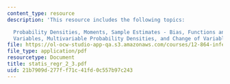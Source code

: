 ```yaml
---
content_type: resource
description: 'This resource includes the following topics:

  Probability Densities, Moments, Sample Estimates - Bias, Functions and Sums of Random
  Variables, Multivariable Probability Densities, and Change of Variables.'
file: https://ol-ocw-studio-app-qa.s3.amazonaws.com/courses/12-864-inference-from-data-and-models-spring-2005/21b7909d277ff71c41fd0c557b97c243_statis_regr_2_3.pdf
file_type: application/pdf
resourcetype: Document
title: statis_regr_2_3.pdf
uid: 21b7909d-277f-f71c-41fd-0c557b97c243
---
```

